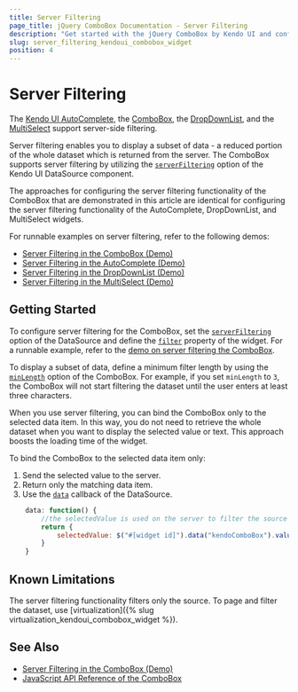 ```yaml
---
title: Server Filtering
page_title: jQuery ComboBox Documentation - Server Filtering
description: "Get started with the jQuery ComboBox by Kendo UI and configure its server-side filtering."
slug: server_filtering_kendoui_combobox_widget
position: 4
---
```


# Server Filtering

The [Kendo UI AutoComplete](https://demos.telerik.com/kendo-ui/autocomplete/index), the [ComboBox](https://demos.telerik.com/kendo-ui/combobox/index), the [DropDownList](https://demos.telerik.com/kendo-ui/dropdownlist/index), and the [MultiSelect](https://demos.telerik.com/kendo-ui/multiselect/index) support server-side filtering.

Server filtering enables you to display a subset of data - a reduced portion of the whole dataset which is returned from the server. The ComboBox supports server filtering by utilizing the [`serverFiltering`](/api/javascript/data/datasource/configuration/serverfiltering) option of the Kendo UI DataSource component.

The approaches for configuring the server filtering functionality of the ComboBox that are demonstrated in this article are identical for configuring the server filtering functionality of the AutoComplete, DropDownList, and MultiSelect widgets.

For runnable examples on server filtering, refer to the following demos:
* [Server Filtering in the ComboBox (Demo)](https://demos.telerik.com/kendo-ui/combobox/serverfiltering)
* [Server Filtering in the AutoComplete (Demo)](https://demos.telerik.com/kendo-ui/autocomplete/serverfiltering)
* [Server Filtering in the DropDownList (Demo)](https://demos.telerik.com/kendo-ui/dropdownlist/serverfiltering)
* [Server Filtering in the MultiSelect (Demo)](https://demos.telerik.com/kendo-ui/multiselect/serverfiltering)

## Getting Started

To configure server filtering for the ComboBox, set the [`serverFiltering`](/api/javascript/data/datasource/configuration/serverfiltering) option of the DataSource and define the [`filter`](/api/javascript/ui/combobox/configuration/filter) property of the widget. For a runnable example, refer to the [demo on server filtering the ComboBox](https://demos.telerik.com/kendo-ui/combobox/serverfiltering).

To display a subset of data, define a minimum filter length by using the [`minLength`](/api/javascript/ui/combobox/configuration/minlength) option of the ComboBox. For example, if you set `minLength` to `3`, the ComboBox will not start filtering the dataset until the user enters at least three characters.

When you use server filtering, you can bind the ComboBox only to the selected data item. In this way, you do not need to retrieve the whole dataset when you want to display the selected value or text. This approach boosts the loading time of the widget.

To bind the ComboBox to the selected data item only:

1. Send the selected value to the server.
1. Return only the matching data item.
1. Use the  [`data`](/api/javascript/data/datasource/configuration/transport.read.data) callback of the DataSource.

```javascript
    data: function() {
        //the selectedValue is used on the server to filter the source and return only the matching data item
        return {
            selectedValue: $("#[widget id]").data("kendoComboBox").value()
        }
    }
```

## Known Limitations

The server filtering functionality filters only the source. To page and filter the dataset, use [virtualization]({% slug virtualization_kendoui_combobox_widget %}).

## See Also

* [Server Filtering in the ComboBox (Demo)](https://demos.telerik.com/kendo-ui/combobox/serverfiltering)
* [JavaScript API Reference of the ComboBox](/api/javascript/ui/combobox)
